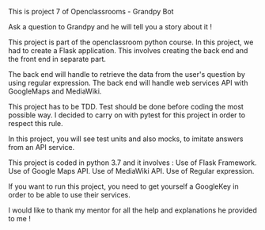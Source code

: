 This is project 7 of Openclassrooms - Grandpy Bot

Ask a question to Grandpy and he will tell you a story about it !

This project is part of the openclassroom python course. In this
project, we had to create a Flask application. This involves creating
the back end and the front end in separate part.

The back end will handle to retrieve the data from the user's question
by using regular expression.
The back end will handle web services API with GoogleMaps and MediaWiki.

This project has to be TDD. Test should be done before coding the most
possible way. I decided to carry on with pytest for this project in 
order to respect this rule.

In this project, you will see test units and also mocks, to imitate answers
from an API service.

This project is coded in python 3.7 and it involves : 
Use of Flask Framework.
Use of Google Maps API.
Use of MediaWiki API.
Use of Regular expression.

If you want to run this project, you need to get yourself a GoogleKey
in order to be able to use their services.

I would like to thank my mentor for all the help and explanations
he provided to me !